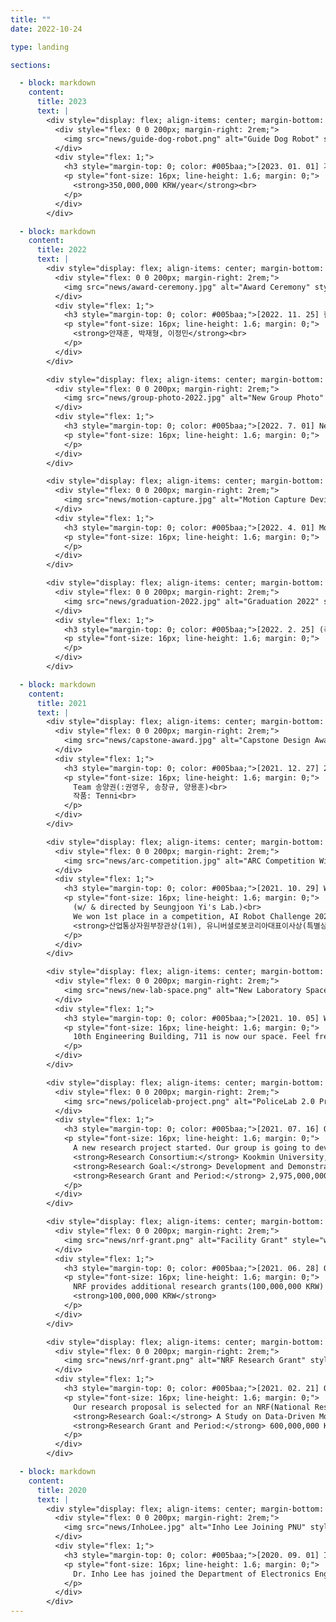 ```yaml
---
title: ""
date: 2022-10-24

type: landing

sections:

  - block: markdown
    content:
      title: 2023
      text: |
        <div style="display: flex; align-items: center; margin-bottom: 2rem;">
          <div style="flex: 0 0 200px; margin-right: 2rem;">
            <img src="news/guide-dog-robot.png" alt="Guide Dog Robot" style="width: 100%; height: auto; border-radius: 8px;">
          </div>
          <div style="flex: 1;">
            <h3 style="margin-top: 0; color: #005baa;">[2023. 01. 01] 가이드 독: 로봇 안내견 개발 과제 시작</h3>
            <p style="font-size: 16px; line-height: 1.6; margin: 0;">
              <strong>350,000,000 KRW/year</strong><br>
            </p>
          </div>
        </div>

  - block: markdown
    content:
      title: 2022
      text: |
        <div style="display: flex; align-items: center; margin-bottom: 2rem;">
          <div style="flex: 0 0 200px; margin-right: 2rem;">
            <img src="news/award-ceremony.jpg" alt="Award Ceremony" style="width: 100%; height: auto; border-radius: 8px;">
          </div>
          <div style="flex: 1;">
            <h3 style="margin-top: 0; color: #005baa;">[2022. 11. 25] 한국연구재단 이사장 상 수상</h3>
            <p style="font-size: 16px; line-height: 1.6; margin: 0;">
              <strong>안재훈, 박재형, 이정민</strong><br>
            </p>
          </div>
        </div>

        <div style="display: flex; align-items: center; margin-bottom: 2rem;">
          <div style="flex: 0 0 200px; margin-right: 2rem;">
            <img src="news/group-photo-2022.jpg" alt="New Group Photo" style="width: 100%; height: auto; border-radius: 8px;">
          </div>
          <div style="flex: 1;">
            <h3 style="margin-top: 0; color: #005baa;">[2022. 7. 01] New Group Photo</h3>
            <p style="font-size: 16px; line-height: 1.6; margin: 0;">
            </p>
          </div>
        </div>

        <div style="display: flex; align-items: center; margin-bottom: 2rem;">
          <div style="flex: 0 0 200px; margin-right: 2rem;">
            <img src="news/motion-capture.jpg" alt="Motion Capture Device" style="width: 100%; height: auto; border-radius: 8px;">
          </div>
          <div style="flex: 1;">
            <h3 style="margin-top: 0; color: #005baa;">[2022. 4. 01] Motion Capture Device</h3>
            <p style="font-size: 16px; line-height: 1.6; margin: 0;">
            </p>
          </div>
        </div>

        <div style="display: flex; align-items: center; margin-bottom: 2rem;">
          <div style="flex: 0 0 200px; margin-right: 2rem;">
            <img src="news/graduation-2022.jpg" alt="Graduation 2022" style="width: 100%; height: auto; border-radius: 8px;">
          </div>
          <div style="flex: 1;">
            <h3 style="margin-top: 0; color: #005baa;">[2022. 2. 25] (축)황성현, 이승현 석사 졸업</h3>
            <p style="font-size: 16px; line-height: 1.6; margin: 0;">
            </p>
          </div>
        </div>

  - block: markdown
    content:
      title: 2021
      text: |
        <div style="display: flex; align-items: center; margin-bottom: 2rem;">
          <div style="flex: 0 0 200px; margin-right: 2rem;">
            <img src="news/capstone-award.jpg" alt="Capstone Design Award" style="width: 100%; height: auto; border-radius: 8px;">
          </div>
          <div style="flex: 1;">
            <h3 style="margin-top: 0; color: #005baa;">[2021. 12. 27] 2021년 부산대학교 Linc+ 캡스톤디자인 대회 대상</h3>
            <p style="font-size: 16px; line-height: 1.6; margin: 0;">
              Team 송양권(:권영우, 송창규, 양용훈)<br>
              작품: Tenni<br>
            </p>
          </div>
        </div>

        <div style="display: flex; align-items: center; margin-bottom: 2rem;">
          <div style="flex: 0 0 200px; margin-right: 2rem;">
            <img src="news/arc-competition.jpg" alt="ARC Competition Win" style="width: 100%; height: auto; border-radius: 8px;">
          </div>
          <div style="flex: 1;">
            <h3 style="margin-top: 0; color: #005baa;">[2021. 10. 29] Winning @ARC Competition!</h3>
            <p style="font-size: 16px; line-height: 1.6; margin: 0;">
              (w/ & directed by Seungjoon Yi's Lab.)<br>
              We won 1st place in a competition, AI Robot Challenge 2021@KINTEX.<br>
              <strong>산업통상자원부장관상(1위), 유니버셜로봇코리아대표이사상(특별상)</strong>
            </p>
          </div>
        </div>

        <div style="display: flex; align-items: center; margin-bottom: 2rem;">
          <div style="flex: 0 0 200px; margin-right: 2rem;">
            <img src="news/new-lab-space.png" alt="New Laboratory Space" style="width: 100%; height: auto; border-radius: 8px;">
          </div>
          <div style="flex: 1;">
            <h3 style="margin-top: 0; color: #005baa;">[2021. 10. 05] We've got a new Laboratory space!</h3>
            <p style="font-size: 16px; line-height: 1.6; margin: 0;">
              10th Engineering Building, 711 is now our space. Feel free to visit and enjoy yourself together.
            </p>
          </div>
        </div>

        <div style="display: flex; align-items: center; margin-bottom: 2rem;">
          <div style="flex: 0 0 200px; margin-right: 2rem;">
            <img src="news/policelab-project.png" alt="PoliceLab 2.0 Project" style="width: 100%; height: auto; border-radius: 8px;">
          </div>
          <div style="flex: 1;">
            <h3 style="margin-top: 0; color: #005baa;">[2021. 07. 16] Our group is selected for PoliceLab 2.0 Project</h3>
            <p style="font-size: 16px; line-height: 1.6; margin: 0;">
              A new research project started. Our group is going to develop autonomous locomotion for quadrupedal robots.<br>
              <strong>Research Consortium:</strong> Kookmin University, Seoul National University of Science and Technology.<br>
              <strong>Research Goal:</strong> Development and Demonstration of Unmanned Patrol Robot System for Local Police Support.<br>
              <strong>Research Grant and Period:</strong> 2,975,000,000 KRW for 3.5 years (2021.07~2024.12)
            </p>
          </div>
        </div>

        <div style="display: flex; align-items: center; margin-bottom: 2rem;">
          <div style="flex: 0 0 200px; margin-right: 2rem;">
            <img src="news/nrf-grant.png" alt="Facility Grant" style="width: 100%; height: auto; border-radius: 8px;">
          </div>
          <div style="flex: 1;">
            <h3 style="margin-top: 0; color: #005baa;">[2021. 06. 28] Our group won an additional research grant for the facility</h3>
            <p style="font-size: 16px; line-height: 1.6; margin: 0;">
              NRF provides additional research grants(100,000,000 KRW) for the facility to the great research group.<br>
              <strong>100,000,000 KRW</strong>
            </p>
          </div>
        </div>

        <div style="display: flex; align-items: center; margin-bottom: 2rem;">
          <div style="flex: 0 0 200px; margin-right: 2rem;">
            <img src="news/nrf-grant.png" alt="NRF Research Grant" style="width: 100%; height: auto; border-radius: 8px;">
          </div>
          <div style="flex: 1;">
            <h3 style="margin-top: 0; color: #005baa;">[2021. 02. 21] Our group won a research grant</h3>
            <p style="font-size: 16px; line-height: 1.6; margin: 0;">
              Our research proposal is selected for an NRF(National Research Foundation of Korea).<br>
              <strong>Research Goal:</strong> A Study on Data-Driven Model Predictive Control for Autonomous Aerial Manipulation.<br>
              <strong>Research Grant and Period:</strong> 600,000,000 KRW for 4 years (2021.03~2025.02)
            </p>
          </div>
        </div>

  - block: markdown
    content:
      title: 2020
      text: |
        <div style="display: flex; align-items: center; margin-bottom: 2rem;">
          <div style="flex: 0 0 200px; margin-right: 2rem;">
            <img src="news/InhoLee.jpg" alt="Inho Lee Joining PNU" style="width: 100%; height: auto; border-radius: 8px;">
          </div>
          <div style="flex: 1;">
            <h3 style="margin-top: 0; color: #005baa;">[2020. 09. 01] Inho Lee joined Pusan National University</h3>
            <p style="font-size: 16px; line-height: 1.6; margin: 0;">
              Dr. Inho Lee has joined the Department of Electronics Engineering at Pusan National University, September 1, 2020
            </p>
          </div>
        </div>
---
```


